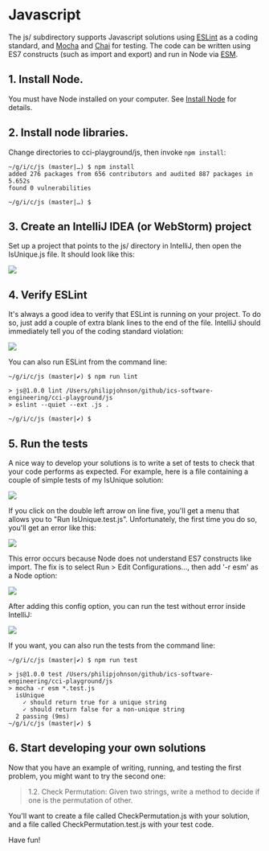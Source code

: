 # Javascript

The js/ subdirectory supports Javascript solutions using [ESLint](https://eslint.org/) as a coding standard, and [Mocha](https://mochajs.org/) and [Chai](https://www.chaijs.com/) for testing. The code can be written using ES7 constructs (such as import and export) and run in Node via [ESM](https://www.npmjs.com/package/esm).

## 1. Install Node.

You must have Node installed on your computer. See [Install Node](https://nodejs.org/en/download/) for details.

## 2. Install node libraries.

Change directories to cci-playground/js, then invoke `npm install`:

```
~/g/i/c/js (master|…) $ npm install
added 276 packages from 656 contributors and audited 887 packages in 5.652s
found 0 vulnerabilities

~/g/i/c/js (master|…) $
```

## 3. Create an IntelliJ IDEA (or WebStorm) project

Set up a project that points to the js/ directory in IntelliJ, then open the IsUnique.js file. It should look like this:

<img src="https://github.com/ics-software-engineering/cci-playground/raw/master/images/js-intellij-isunique.js.png">


## 4. Verify ESLint

It's always a good idea to verify that ESLint is running on your project. To do so, just add a couple of extra blank lines to the end of the file. IntelliJ should immediately tell you of the coding standard violation:

<img src="https://github.com/ics-software-engineering/cci-playground/raw/master/images/js-intellij-isunique-eslint.png">

You can also run ESLint from the command line:

```
~/g/i/c/js (master|✔) $ npm run lint

> js@1.0.0 lint /Users/philipjohnson/github/ics-software-engineering/cci-playground/js
> eslint --quiet --ext .js .

~/g/i/c/js (master|✔) $
```

## 5. Run the tests

A nice way to develop your solutions is to write a set of tests to check that your code performs as expected. For example, here is a file containing a couple of simple tests of my IsUnique solution:

<img src="https://github.com/ics-software-engineering/cci-playground/raw/master/images/js-intellij-isunique-test-code.png">

If you click on the double left arrow on line five, you'll get a menu that allows you to "Run IsUnique.test.js". Unfortunately, the first time you do so, you'll get an error like this:

<img src="https://github.com/ics-software-engineering/cci-playground/raw/master/images/js-intellij-mocha-error.png">

This error occurs because Node does not understand ES7 constructs like import.  The fix is to select Run > Edit Configurations..., then add '-r esm' as a Node option:

<img src="https://github.com/ics-software-engineering/cci-playground/raw/master/images/js-intellij-mocha-run-config.png">

After adding this config option, you can run the test without error inside IntelliJ:

<img src="https://github.com/ics-software-engineering/cci-playground/raw/master/images/js-intellij-mocha-success.png">

If you want, you can also run the tests from the command line:

```
~/g/i/c/js (master|✔) $ npm run test

> js@1.0.0 test /Users/philipjohnson/github/ics-software-engineering/cci-playground/js
> mocha -r esm *.test.js
  isUnique
    ✓ should return true for a unique string
    ✓ should return false for a non-unique string
  2 passing (9ms)
~/g/i/c/js (master|✔) $
```

## 6. Start developing your own solutions

Now that you have an example of writing, running, and testing the first problem, you might want to try the second one:

<blockquote>
1.2. Check Permutation: Given two strings, write a method to decide if one is the permutation of other.
</blockquote>

You'll want to create a file called CheckPermutation.js with your solution, and a file called CheckPermutation.test.js with your test code.

Have fun!




















